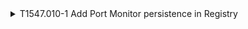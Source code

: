 <details>
<summary>T1547.010-1 Add Port Monitor persistence in Registry
</summary>
<pre>$ NA </pre>
</details>
